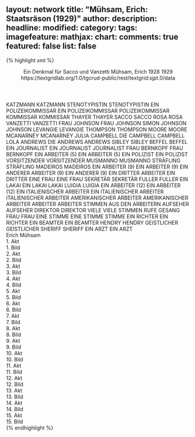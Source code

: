 layout: network
title: "Mühsam, Erich: Staatsräson (1929)"
author:
description:
headline:
modified:
category:
tags:
imagefeature:
mathjax:
chart:
comments: true
featured: false
list: false
---
{% highlight xml %}
<?xml-model href="https://raw.githubusercontent.com/DLiNa/project/master/rules/lina.rnc"?><?xml-model href="https://raw.githubusercontent.com/DLiNa/project/master/rules/lina.sch"?>
<play xmlns="http://lina.digital">
  <header>
    <title>Staatsräson</title>
    <subtitle>Ein Denkmal für Sacco und Vanzetti</subtitle>
    <genretitle/>
    <author>Mühsam, Erich</author>
    <date type="print" when="1928">1928</date>
    <date type="premiere" when="1929">1929</date>
    <date type="written"/>
    <source>https://textgridlab.org/1.0/tgcrud-public/rest/textgrid:sjpt.0/data</source>
  </header>
  <personae>
    <character>
      <name>KATZMANN</name>
      <alias xml:id="katzmann">
        <name>KATZMANN</name>
      </alias>
    </character>
    <character>
      <name>STENOTYPISTIN</name>
      <alias xml:id="stenotypistin">
        <name>STENOTYPISTIN</name>
      </alias>
    </character>
    <character>
      <name>EIN POLIZEIKOMMISSAR</name>
      <alias xml:id="ein_polizeikommissar">
        <name>EIN POLIZEIKOMMISSAR</name>
      </alias>
      <alias xml:id="polizeikommissar">
        <name>POLIZEIKOMMISSAR</name>
      </alias>
    </character>
    <character>
      <name>KOMMISSAR</name>
      <alias xml:id="kommissar">
        <name>KOMMISSAR</name>
      </alias>
    </character>
    <character>
      <name>THAYER</name>
      <alias xml:id="thayer">
        <name>THAYER</name>
      </alias>
    </character>
    <character>
      <name>SACCO</name>
      <alias xml:id="sacco">
        <name>SACCO</name>
      </alias>
    </character>
    <character>
      <name>ROSA</name>
      <alias xml:id="rosa">
        <name>ROSA</name>
      </alias>
    </character>
    <character>
      <name>VANZETTI</name>
      <alias xml:id="vanzetti">
        <name>VANZETTI</name>
      </alias>
    </character>
    <character>
      <name>FRAU JOHNSON</name>
      <alias xml:id="frau_johnson">
        <name>FRAU JOHNSON</name>
      </alias>
    </character>
    <character>
      <name>SIMON JOHNSON</name>
      <alias xml:id="johnson">
        <name>JOHNSON</name>
      </alias>
    </character>
    <character>
      <name>LEVANGIE</name>
      <alias xml:id="levangie">
        <name>LEVANGIE</name>
      </alias>
    </character>
    <character>
      <name>THOMPSON</name>
      <alias xml:id="thompson">
        <name>THOMPSON</name>
      </alias>
    </character>
    <character>
      <name>MOORE</name>
      <alias xml:id="moore">
        <name>MOORE</name>
      </alias>
    </character>
    <character>
      <name>MCANARNEY</name>
      <alias xml:id="mcanarney">
        <name>MCANARNEY</name>
      </alias>
    </character>
    <character>
      <name>JULIA CAMPBELL</name>
      <alias xml:id="die_campbell">
        <name>DIE CAMPBELL</name>
      </alias>
      <alias xml:id="campbell">
        <name>CAMPBELL</name>
      </alias>
    </character>
    <character>
      <name>LOLA ANDREWS</name>
      <alias xml:id="die_andrews">
        <name>DIE ANDREWS</name>
      </alias>
      <alias xml:id="andrews">
        <name>ANDREWS</name>
      </alias>
    </character>
    <character>
      <name>SIBLEY</name>
      <alias xml:id="sibley">
        <name>SIBLEY</name>
      </alias>
    </character>
    <character>
      <name>BEFFEL</name>
      <alias xml:id="beffel">
        <name>BEFFEL</name>
      </alias>
    </character>
    <character>
      <name>EIN JOURNALIST</name>
      <alias xml:id="ein_journalist">
        <name>EIN JOURNALIST</name>
      </alias>
      <alias xml:id="journalist">
        <name>JOURNALIST</name>
      </alias>
    </character>
    <character>
      <name>FRAU BERNKOPF</name>
      <alias xml:id="frau_bernkopf">
        <name>FRAU BERNKOPF</name>
      </alias>
    </character>
    <character>
      <name>EIN ARBEITER (5)</name>
      <alias xml:id="ein_arbeiter_5">
        <name>EIN ARBEITER (5)</name>
      </alias>
    </character>
    <character>
      <name>EIN POLIZIST</name>
      <alias xml:id="ein_polizist">
        <name>EIN POLIZIST</name>
      </alias>
    </character>
    <character>
      <name>VORSITZENDER</name>
      <alias xml:id="vorsitzender">
        <name>VORSITZENDER</name>
      </alias>
    </character>
    <character>
      <name>MUSMANNO</name>
      <alias xml:id="musmanno">
        <name>MUSMANNO</name>
      </alias>
    </character>
    <character>
      <name>STRÄFLING</name>
      <alias xml:id="sträfling">
        <name>STRÄFLING</name>
      </alias>
    </character>
    <character>
      <name>MADEIROS</name>
      <alias xml:id="madeiros">
        <name>MADEIROS</name>
      </alias>
    </character>
    <character>
      <name>EIN ARBEITER (9)</name>
      <alias xml:id="ein_arbeiter_9">
        <name>EIN ARBEITER (9)</name>
      </alias>
    </character>
    <character>
      <name>EIN ANDERER ARBEITER (9)</name>
      <alias xml:id="ein_anderer_arbeiter">
        <name>EIN ANDERER (9)</name>
      </alias>
    </character>
    <character>
      <name>EIN DRITTER ARBEITER</name>
      <alias xml:id="ein_dritter_arbeiter">
        <name>EIN DRITTER</name>
      </alias>
    </character>
    <character>
      <name>EINE FRAU</name>
      <alias xml:id="eine_frau">
        <name>EINE FRAU</name>
      </alias>
    </character>
    <character>
      <name>SEKRETÄR</name>
      <alias xml:id="sekretär">
        <name>SEKRETÄR</name>
      </alias>
    </character>
    <character>
      <name>FULLER</name>
      <alias xml:id="fuller">
        <name>FULLER</name>
      </alias>
    </character>
    <character>
      <name>EIN LAKAI</name>
      <alias xml:id="ein_lakai">
        <name>EIN LAKAI</name>
      </alias>
      <alias xml:id="lakai">
        <name>LAKAI</name>
      </alias>
    </character>
    <character>
      <name>LUIGIA</name>
      <alias xml:id="luigia">
        <name>LUIGIA</name>
      </alias>
    </character>
    <character>
      <name>EIN ARBEITER (12)</name>
      <alias xml:id="ein_arbeiter_12">
        <name>EIN ARBEITER (12)</name>
      </alias>
    </character>
    <character>
      <name>EIN ITALIENISCHER ARBEITER</name>
      <alias xml:id="ein_italienischer_arbeiter">
        <name>EIN ITALIENISCHER ARBEITER</name>
      </alias>
      <alias xml:id="italienischer_arbeiter">
        <name>ITALIENISCHER ARBEITER</name>
      </alias>
    </character>
    <character>
      <name>AMERIKANISCHER ARBEITER</name>
      <alias xml:id="amerikanischer_arbeiter">
        <name>AMERIKANISCHER ARBEITER</name>
      </alias>
    </character>
    <character>
      <name>ARBEITER</name>
      <alias xml:id="arbeiter">
        <name>ARBEITER</name>
      </alias>
      <alias xml:id="stimmen_aus_den_arbeitern">
        <name>STIMMEN AUS DEN ARBEITERN</name>
      </alias>
    </character>
    <character>
      <name>AUFSEHER</name>
      <alias xml:id="aufseher">
        <name>AUFSEHER</name>
      </alias>
    </character>
    <character>
      <name>DIREKTOR</name>
      <alias xml:id="direktor">
        <name>DIREKTOR</name>
      </alias>
    </character>
    <character>
      <name>VIELE</name>
      <alias xml:id="viele">
        <name>VIELE</name>
      </alias>
      <alias xml:id="stimmen">
        <name>STIMMEN</name>
      </alias>
      <alias xml:id="rufe">
        <name>RUFE</name>
      </alias>
      <alias xml:id="gesang">
        <name>GESANG</name>
      </alias>
    </character>
    <character>
      <name>FRAU</name>
      <alias xml:id="frau">
        <name>FRAU</name>
      </alias>
    </character>
    <character>
      <name>EINE STIMME</name>
      <alias xml:id="eine_stimme">
        <name>EINE STIMME</name>
      </alias>
      <alias xml:id="stimme">
        <name>STIMME</name>
      </alias>
    </character>
    <character>
      <name>EIN RICHTER</name>
      <alias xml:id="ein_richter">
        <name>EIN RICHTER</name>
      </alias>
    </character>
    <character>
      <name>EIN BEAMTER</name>
      <alias xml:id="ein_beamter">
        <name>EIN BEAMTER</name>
      </alias>
    </character>
    <character>
      <name>HENDRY</name>
      <alias xml:id="hendry">
        <name>HENDRY</name>
      </alias>
    </character>
    <character>
      <name>GEISTLICHER</name>
      <alias xml:id="geistlicher">
        <name>GEISTLICHER</name>
      </alias>
    </character>
    <character>
      <name>SHERIFF</name>
      <alias xml:id="sheriff">
        <name>SHERIFF</name>
      </alias>
    </character>
    <character>
      <name>EIN ARZT</name>
      <alias xml:id="ein_arzt">
        <name>EIN ARZT</name>
      </alias>
    </character>
  </personae>
  <text>
    <div>
      <head>Erich Mühsam</head>
    </div>
    <div>
      <head>1. Akt</head>
      <div>
        <head>1. Bild</head>
        <sp who="#katzmann">
          <amount n="26" unit="speech_acts"/>
          <amount n="1097" unit="words"/>
          <amount n="10" unit="lines"/>
          <amount n="6765" unit="chars"/>
        </sp>
        <sp who="#stenotypistin">
          <amount n="6" unit="speech_acts"/>
          <amount n="29" unit="words"/>
          <amount n="6" unit="lines"/>
          <amount n="156" unit="chars"/>
        </sp>
        <sp who="#ein_polizeikommissar">
          <amount n="1" unit="speech_acts"/>
          <amount n="22" unit="words"/>
          <amount n="144" unit="chars"/>
        </sp>
        <sp who="#kommissar">
          <amount n="4" unit="speech_acts"/>
          <amount n="91" unit="words"/>
          <amount n="2" unit="lines"/>
          <amount n="583" unit="chars"/>
        </sp>
        <sp who="#polizeikommissar">
          <amount n="1" unit="speech_acts"/>
          <amount n="10" unit="words"/>
          <amount n="1" unit="lines"/>
          <amount n="48" unit="chars"/>
        </sp>
        <sp who="#thayer">
          <amount n="15" unit="speech_acts"/>
          <amount n="368" unit="words"/>
          <amount n="8" unit="lines"/>
          <amount n="2299" unit="chars"/>
        </sp>
      </div>
    </div>
    <div>
      <head>2. Akt</head>
      <div>
        <head>2. Bild</head>
        <sp who="#sacco">
          <amount n="33" unit="speech_acts"/>
          <amount n="782" unit="words"/>
          <amount n="16" unit="lines"/>
          <amount n="4520" unit="chars"/>
        </sp>
        <sp who="#rosa">
          <amount n="11" unit="speech_acts"/>
          <amount n="114" unit="words"/>
          <amount n="10" unit="lines"/>
          <amount n="591" unit="chars"/>
        </sp>
        <sp who="#vanzetti">
          <amount n="27" unit="speech_acts"/>
          <amount n="817" unit="words"/>
          <amount n="12" unit="lines"/>
          <amount n="4794" unit="chars"/>
        </sp>
        <sp who="#frau_johnson">
          <amount n="2" unit="speech_acts"/>
          <amount n="11" unit="words"/>
          <amount n="2" unit="lines"/>
          <amount n="60" unit="chars"/>
        </sp>
        <sp who="#johnson">
          <amount n="7" unit="speech_acts"/>
          <amount n="180" unit="words"/>
          <amount n="2" unit="lines"/>
          <amount n="1097" unit="chars"/>
        </sp>
        <sp who="#kommissar">
          <amount n="4" unit="speech_acts"/>
          <amount n="24" unit="words"/>
          <amount n="4" unit="lines"/>
          <amount n="121" unit="chars"/>
        </sp>
      </div>
    </div>
    <div>
      <head>3. Akt</head>
      <div>
        <head>3. Bild</head>
        <sp who="#katzmann">
          <amount n="34" unit="speech_acts"/>
          <amount n="947" unit="words"/>
          <amount n="13" unit="lines"/>
          <amount n="5870" unit="chars"/>
        </sp>
        <sp who="#thayer">
          <amount n="23" unit="speech_acts"/>
          <amount n="350" unit="words"/>
          <amount n="16" unit="lines"/>
          <amount n="2120" unit="chars"/>
        </sp>
        <sp who="#kommissar">
          <amount n="6" unit="speech_acts"/>
          <amount n="109" unit="words"/>
          <amount n="4" unit="lines"/>
          <amount n="711" unit="chars"/>
        </sp>
        <sp who="#levangie">
          <amount n="6" unit="speech_acts"/>
          <amount n="36" unit="words"/>
          <amount n="6" unit="lines"/>
          <amount n="165" unit="chars"/>
        </sp>
        <sp who="#vanzetti">
          <amount n="14" unit="speech_acts"/>
          <amount n="382" unit="words"/>
          <amount n="5" unit="lines"/>
          <amount n="2266" unit="chars"/>
        </sp>
        <sp who="#sacco">
          <amount n="10" unit="speech_acts"/>
          <amount n="272" unit="words"/>
          <amount n="3" unit="lines"/>
          <amount n="1645" unit="chars"/>
        </sp>
      </div>
    </div>
    <div>
      <head>4. Akt</head>
      <div>
        <head>4. Bild</head>
        <sp who="#thompson">
          <amount n="17" unit="speech_acts"/>
          <amount n="386" unit="words"/>
          <amount n="6" unit="lines"/>
          <amount n="2461" unit="chars"/>
        </sp>
        <sp who="#sacco">
          <amount n="21" unit="speech_acts"/>
          <amount n="322" unit="words"/>
          <amount n="15" unit="lines"/>
          <amount n="1867" unit="chars"/>
        </sp>
        <sp who="#rosa">
          <amount n="9" unit="speech_acts"/>
          <amount n="123" unit="words"/>
          <amount n="6" unit="lines"/>
          <amount n="683" unit="chars"/>
        </sp>
        <sp who="#kommissar">
          <amount n="1" unit="speech_acts"/>
          <amount n="11" unit="words"/>
          <amount n="1" unit="lines"/>
          <amount n="82" unit="chars"/>
        </sp>
        <sp who="#vanzetti">
          <amount n="9" unit="speech_acts"/>
          <amount n="135" unit="words"/>
          <amount n="6" unit="lines"/>
          <amount n="752" unit="chars"/>
        </sp>
        <sp who="#katzmann">
          <amount n="4" unit="speech_acts"/>
          <amount n="99" unit="words"/>
          <amount n="1" unit="lines"/>
          <amount n="646" unit="chars"/>
        </sp>
      </div>
    </div>
    <div>
      <head>5. Akt</head>
      <div>
        <head>5. Bild</head>
        <sp who="#moore">
          <amount n="5" unit="speech_acts"/>
          <amount n="125" unit="words"/>
          <amount n="810" unit="chars"/>
        </sp>
        <sp who="#mcanarney">
          <amount n="10" unit="speech_acts"/>
          <amount n="388" unit="words"/>
          <amount n="2" unit="lines"/>
          <amount n="2280" unit="chars"/>
        </sp>
        <sp who="#thompson">
          <amount n="7" unit="speech_acts"/>
          <amount n="379" unit="words"/>
          <amount n="2277" unit="chars"/>
        </sp>
        <sp who="#levangie">
          <amount n="5" unit="speech_acts"/>
          <amount n="45" unit="words"/>
          <amount n="4" unit="lines"/>
          <amount n="235" unit="chars"/>
        </sp>
        <sp who="#die_campbell">
          <amount n="1" unit="speech_acts"/>
          <amount n="20" unit="words"/>
          <amount n="1" unit="lines"/>
          <amount n="100" unit="chars"/>
        </sp>
        <sp who="#die_andrews">
          <amount n="1" unit="speech_acts"/>
          <amount n="13" unit="words"/>
          <amount n="1" unit="lines"/>
          <amount n="66" unit="chars"/>
        </sp>
        <sp who="#campbell">
          <amount n="6" unit="speech_acts"/>
          <amount n="218" unit="words"/>
          <amount n="1" unit="lines"/>
          <amount n="1185" unit="chars"/>
        </sp>
        <sp who="#andrews">
          <amount n="5" unit="speech_acts"/>
          <amount n="59" unit="words"/>
          <amount n="4" unit="lines"/>
          <amount n="302" unit="chars"/>
        </sp>
        <sp who="#polizeikommissar">
          <amount n="1" unit="speech_acts"/>
          <amount n="20" unit="words"/>
          <amount n="136" unit="chars"/>
        </sp>
        <sp who="#rosa">
          <amount n="2" unit="speech_acts"/>
          <amount n="50" unit="words"/>
          <amount n="286" unit="chars"/>
        </sp>
        <sp who="#sibley">
          <amount n="4" unit="speech_acts"/>
          <amount n="79" unit="words"/>
          <amount n="3" unit="lines"/>
          <amount n="501" unit="chars"/>
        </sp>
        <sp who="#beffel">
          <amount n="4" unit="speech_acts"/>
          <amount n="101" unit="words"/>
          <amount n="3" unit="lines"/>
          <amount n="671" unit="chars"/>
        </sp>
        <sp who="#ein_journalist">
          <amount n="6" unit="speech_acts"/>
          <amount n="71" unit="words"/>
          <amount n="4" unit="lines"/>
          <amount n="447" unit="chars"/>
        </sp>
        <sp who="#frau_bernkopf">
          <amount n="4" unit="speech_acts"/>
          <amount n="60" unit="words"/>
          <amount n="3" unit="lines"/>
          <amount n="356" unit="chars"/>
        </sp>
        <sp who="#ein_arbeiter_5">
          <amount n="1" unit="speech_acts"/>
          <amount n="8" unit="words"/>
          <amount n="1" unit="lines"/>
          <amount n="36" unit="chars"/>
        </sp>
        <sp who="#ein_polizist">
          <amount n="1" unit="speech_acts"/>
          <amount n="2" unit="words"/>
          <amount n="1" unit="lines"/>
          <amount n="7" unit="chars"/>
        </sp>
        <sp who="#katzmann">
          <amount n="4" unit="speech_acts"/>
          <amount n="249" unit="words"/>
          <amount n="1" unit="lines"/>
          <amount n="1514" unit="chars"/>
        </sp>
        <sp who="#thayer">
          <amount n="9" unit="speech_acts"/>
          <amount n="311" unit="words"/>
          <amount n="2" unit="lines"/>
          <amount n="1855" unit="chars"/>
        </sp>
        <sp who="#sacco">
          <amount n="1" unit="speech_acts"/>
          <amount n="59" unit="words"/>
          <amount n="351" unit="chars"/>
        </sp>
        <sp who="#vanzetti">
          <amount n="1" unit="speech_acts"/>
          <amount n="39" unit="words"/>
          <amount n="249" unit="chars"/>
        </sp>
      </div>
    </div>
    <div>
      <head>6. Akt</head>
      <div>
        <head>6. Bild</head>
        <sp who="#vorsitzender">
          <amount n="1" unit="speech_acts"/>
          <amount n="729" unit="words"/>
          <amount n="4755" unit="chars"/>
        </sp>
        <sp who="#rosa">
          <amount n="1" unit="speech_acts"/>
          <amount n="564" unit="words"/>
          <amount n="3410" unit="chars"/>
        </sp>
        <sp who="#musmanno">
          <amount n="1" unit="speech_acts"/>
          <amount n="48" unit="words"/>
          <amount n="289" unit="chars"/>
        </sp>
        <sp who="#thompson">
          <amount n="1" unit="speech_acts"/>
          <amount n="929" unit="words"/>
          <amount n="5927" unit="chars"/>
        </sp>
      </div>
    </div>
    <div>
      <head>7. Akt</head>
      <div>
        <head>7. Bild</head>
        <sp who="#vanzetti">
          <amount n="27" unit="speech_acts"/>
          <amount n="751" unit="words"/>
          <amount n="23" unit="lines"/>
          <amount n="4170" unit="chars"/>
        </sp>
        <sp who="#sacco">
          <amount n="27" unit="speech_acts"/>
          <amount n="402" unit="words"/>
          <amount n="21" unit="lines"/>
          <amount n="2319" unit="chars"/>
        </sp>
        <sp who="#sträfling">
          <amount n="1" unit="speech_acts"/>
          <amount n="18" unit="words"/>
          <amount n="101" unit="chars"/>
        </sp>
      </div>
    </div>
    <div>
      <head>8. Akt</head>
      <div>
        <head>8. Bild</head>
        <sp who="#thompson">
          <amount n="12" unit="speech_acts"/>
          <amount n="760" unit="words"/>
          <amount n="4" unit="lines"/>
          <amount n="4823" unit="chars"/>
        </sp>
        <sp who="#thayer">
          <amount n="12" unit="speech_acts"/>
          <amount n="232" unit="words"/>
          <amount n="8" unit="lines"/>
          <amount n="1413" unit="chars"/>
        </sp>
        <sp who="#madeiros">
          <amount n="7" unit="speech_acts"/>
          <amount n="363" unit="words"/>
          <amount n="2" unit="lines"/>
          <amount n="2027" unit="chars"/>
        </sp>
      </div>
    </div>
    <div>
      <head>9. Akt</head>
      <div>
        <head>9. Bild</head>
        <sp who="#thayer">
          <amount n="3" unit="speech_acts"/>
          <amount n="121" unit="words"/>
          <amount n="2" unit="lines"/>
          <amount n="876" unit="chars"/>
        </sp>
        <sp who="#rosa">
          <amount n="3" unit="speech_acts"/>
          <amount n="23" unit="words"/>
          <amount n="3" unit="lines"/>
          <amount n="118" unit="chars"/>
        </sp>
        <sp who="#thompson">
          <amount n="2" unit="speech_acts"/>
          <amount n="10" unit="words"/>
          <amount n="2" unit="lines"/>
          <amount n="63" unit="chars"/>
        </sp>
        <sp who="#sacco">
          <amount n="3" unit="speech_acts"/>
          <amount n="221" unit="words"/>
          <amount n="1" unit="lines"/>
          <amount n="1263" unit="chars"/>
        </sp>
        <sp who="#vanzetti">
          <amount n="3" unit="speech_acts"/>
          <amount n="522" unit="words"/>
          <amount n="1" unit="lines"/>
          <amount n="3034" unit="chars"/>
        </sp>
        <sp who="#ein_arbeiter_9">
          <amount n="2" unit="speech_acts"/>
          <amount n="30" unit="words"/>
          <amount n="1" unit="lines"/>
          <amount n="147" unit="chars"/>
        </sp>
        <sp who="#ein_anderer_arbeiter">
          <amount n="1" unit="speech_acts"/>
          <amount n="8" unit="words"/>
          <amount n="1" unit="lines"/>
          <amount n="48" unit="chars"/>
        </sp>
        <sp who="#ein_dritter_arbeiter">
          <amount n="1" unit="speech_acts"/>
          <amount n="6" unit="words"/>
          <amount n="1" unit="lines"/>
          <amount n="38" unit="chars"/>
        </sp>
        <sp who="#polizeikommissar">
          <amount n="1" unit="speech_acts"/>
          <amount n="6" unit="words"/>
          <amount n="1" unit="lines"/>
          <amount n="36" unit="chars"/>
        </sp>
        <sp who="#eine_frau">
          <amount n="1" unit="speech_acts"/>
          <amount n="17" unit="words"/>
          <amount n="1" unit="lines"/>
          <amount n="81" unit="chars"/>
        </sp>
        <sp who="#stimmen_aus_den_arbeitern">
          <amount n="1" unit="speech_acts"/>
          <amount n="6" unit="words"/>
          <amount n="1" unit="lines"/>
          <amount n="42" unit="chars"/>
        </sp>
        <sp who="#kommissar">
          <amount n="1" unit="speech_acts"/>
          <amount n="10" unit="words"/>
          <amount n="1" unit="lines"/>
          <amount n="46" unit="chars"/>
        </sp>
      </div>
    </div>
    <div>
      <head>10. Akt</head>
      <div>
        <head>10. Bild</head>
        <sp who="#sekretär">
          <amount n="4" unit="speech_acts"/>
          <amount n="104" unit="words"/>
          <amount n="1" unit="lines"/>
          <amount n="715" unit="chars"/>
        </sp>
        <sp who="#fuller">
          <amount n="22" unit="speech_acts"/>
          <amount n="720" unit="words"/>
          <amount n="8" unit="lines"/>
          <amount n="4284" unit="chars"/>
        </sp>
        <sp who="#ein_lakai">
          <amount n="1" unit="speech_acts"/>
          <amount n="9" unit="words"/>
          <amount n="1" unit="lines"/>
          <amount n="65" unit="chars"/>
        </sp>
        <sp who="#lakai">
          <amount n="1" unit="speech_acts"/>
          <amount n="21" unit="words"/>
          <amount n="124" unit="chars"/>
        </sp>
        <sp who="#rosa">
          <amount n="6" unit="speech_acts"/>
          <amount n="146" unit="words"/>
          <amount n="2" unit="lines"/>
          <amount n="850" unit="chars"/>
        </sp>
        <sp who="#luigia">
          <amount n="5" unit="speech_acts"/>
          <amount n="48" unit="words"/>
          <amount n="5" unit="lines"/>
          <amount n="259" unit="chars"/>
        </sp>
        <sp who="#ein_italienischer_arbeiter">
          <amount n="1" unit="speech_acts"/>
          <amount n="7" unit="words"/>
          <amount n="1" unit="lines"/>
          <amount n="44" unit="chars"/>
        </sp>
        <sp who="#musmanno">
          <amount n="6" unit="speech_acts"/>
          <amount n="277" unit="words"/>
          <amount n="2" unit="lines"/>
          <amount n="1801" unit="chars"/>
        </sp>
        <sp who="#italienischer_arbeiter">
          <amount n="4" unit="speech_acts"/>
          <amount n="43" unit="words"/>
          <amount n="4" unit="lines"/>
          <amount n="281" unit="chars"/>
        </sp>
        <sp who="#amerikanischer_arbeiter">
          <amount n="1" unit="speech_acts"/>
          <amount n="67" unit="words"/>
          <amount n="455" unit="chars"/>
        </sp>
        <sp who="#thompson">
          <amount n="4" unit="speech_acts"/>
          <amount n="217" unit="words"/>
          <amount n="1" unit="lines"/>
          <amount n="1392" unit="chars"/>
        </sp>
        <sp who="#arbeiter">
          <amount n="1" unit="speech_acts"/>
          <amount n="10" unit="words"/>
          <amount n="1" unit="lines"/>
          <amount n="51" unit="chars"/>
        </sp>
      </div>
    </div>
    <div>
      <head>11. Akt</head>
      <div>
        <head>11. Bild</head>
        <sp who="#sacco">
          <amount n="25" unit="speech_acts"/>
          <amount n="515" unit="words"/>
          <amount n="16" unit="lines"/>
          <amount n="2900" unit="chars"/>
        </sp>
        <sp who="#vanzetti">
          <amount n="27" unit="speech_acts"/>
          <amount n="1331" unit="words"/>
          <amount n="7" unit="lines"/>
          <amount n="7938" unit="chars"/>
        </sp>
        <sp who="#aufseher">
          <amount n="1" unit="speech_acts"/>
          <amount n="28" unit="words"/>
          <amount n="142" unit="chars"/>
        </sp>
        <sp who="#madeiros">
          <amount n="12" unit="speech_acts"/>
          <amount n="154" unit="words"/>
          <amount n="8" unit="lines"/>
          <amount n="887" unit="chars"/>
        </sp>
        <sp who="#direktor">
          <amount n="2" unit="speech_acts"/>
          <amount n="11" unit="words"/>
          <amount n="2" unit="lines"/>
          <amount n="69" unit="chars"/>
        </sp>
        <sp who="#fuller">
          <amount n="17" unit="speech_acts"/>
          <amount n="400" unit="words"/>
          <amount n="10" unit="lines"/>
          <amount n="2413" unit="chars"/>
        </sp>
      </div>
    </div>
    <div>
      <head>12. Akt</head>
      <div>
        <head>12. Bild</head>
        <sp who="#rufe">
          <amount n="6" unit="speech_acts"/>
          <amount n="133" unit="words"/>
          <amount n="4" unit="lines"/>
          <amount n="885" unit="chars"/>
        </sp>
        <sp who="#ein_arbeiter_12">
          <amount n="1" unit="speech_acts"/>
          <amount n="5" unit="words"/>
          <amount n="1" unit="lines"/>
          <amount n="40" unit="chars"/>
        </sp>
        <sp who="#viele">
          <amount n="13" unit="speech_acts"/>
          <amount n="195" unit="words"/>
          <amount n="11" unit="lines"/>
          <amount n="1336" unit="chars"/>
        </sp>
        <sp who="#stimmen">
          <amount n="4" unit="speech_acts"/>
          <amount n="41" unit="words"/>
          <amount n="6" unit="lines"/>
          <amount n="275" unit="chars"/>
        </sp>
        <sp who="#eine_frau">
          <amount n="3" unit="speech_acts"/>
          <amount n="39" unit="words"/>
          <amount n="3" unit="lines"/>
          <amount n="215" unit="chars"/>
        </sp>
        <sp who="#rosa">
          <amount n="8" unit="speech_acts"/>
          <amount n="206" unit="words"/>
          <amount n="7" unit="lines"/>
          <amount n="1297" unit="chars"/>
        </sp>
        <sp who="#luigia">
          <amount n="4" unit="speech_acts"/>
          <amount n="56" unit="words"/>
          <amount n="4" unit="lines"/>
          <amount n="344" unit="chars"/>
        </sp>
        <sp who="#frau">
          <amount n="1" unit="speech_acts"/>
          <amount n="11" unit="words"/>
          <amount n="1" unit="lines"/>
          <amount n="62" unit="chars"/>
        </sp>
        <sp who="#eine_stimme">
          <amount n="1" unit="speech_acts"/>
          <amount n="16" unit="words"/>
          <amount n="3" unit="lines"/>
          <amount n="110" unit="chars"/>
        </sp>
        <sp who="#stimme">
          <amount n="1" unit="speech_acts"/>
          <amount n="8" unit="words"/>
          <amount n="1" unit="lines"/>
          <amount n="47" unit="chars"/>
        </sp>
        <sp who="#musmanno">
          <amount n="12" unit="speech_acts"/>
          <amount n="484" unit="words"/>
          <amount n="9" unit="lines"/>
          <amount n="3145" unit="chars"/>
        </sp>
        <sp who="#gesang">
          <amount n="1" unit="speech_acts"/>
          <amount n="7" unit="words"/>
          <amount n="1" unit="lines"/>
          <amount n="32" unit="chars"/>
        </sp>
      </div>
    </div>
    <div>
      <head>13. Akt</head>
      <div>
        <head>13. Bild</head>
        <sp who="#fuller">
          <amount n="17" unit="speech_acts"/>
          <amount n="1343" unit="words"/>
          <amount n="4" unit="lines"/>
          <amount n="8577" unit="chars"/>
        </sp>
        <sp who="#thayer">
          <amount n="7" unit="speech_acts"/>
          <amount n="152" unit="words"/>
          <amount n="3" unit="lines"/>
          <amount n="951" unit="chars"/>
        </sp>
        <sp who="#katzmann">
          <amount n="5" unit="speech_acts"/>
          <amount n="154" unit="words"/>
          <amount n="2" unit="lines"/>
          <amount n="977" unit="chars"/>
        </sp>
        <sp who="#ein_richter">
          <amount n="1" unit="speech_acts"/>
          <amount n="6" unit="words"/>
          <amount n="1" unit="lines"/>
          <amount n="39" unit="chars"/>
        </sp>
        <sp who="#ein_beamter">
          <amount n="1" unit="speech_acts"/>
          <amount n="6" unit="words"/>
          <amount n="1" unit="lines"/>
          <amount n="32" unit="chars"/>
        </sp>
        <sp who="#sekretär">
          <amount n="1" unit="speech_acts"/>
          <amount n="11" unit="words"/>
          <amount n="1" unit="lines"/>
          <amount n="65" unit="chars"/>
        </sp>
        <sp who="#rosa">
          <amount n="5" unit="speech_acts"/>
          <amount n="109" unit="words"/>
          <amount n="4" unit="lines"/>
          <amount n="606" unit="chars"/>
        </sp>
        <sp who="#luigia">
          <amount n="3" unit="speech_acts"/>
          <amount n="60" unit="words"/>
          <amount n="2" unit="lines"/>
          <amount n="346" unit="chars"/>
        </sp>
      </div>
    </div>
    <div>
      <head>14. Akt</head>
      <div>
        <head>14. Bild</head>
        <sp who="#vanzetti">
          <amount n="37" unit="speech_acts"/>
          <amount n="863" unit="words"/>
          <amount n="35" unit="lines"/>
          <amount n="4884" unit="chars"/>
        </sp>
        <sp who="#sacco">
          <amount n="36" unit="speech_acts"/>
          <amount n="950" unit="words"/>
          <amount n="23" unit="lines"/>
          <amount n="5309" unit="chars"/>
        </sp>
        <sp who="#thompson">
          <amount n="6" unit="speech_acts"/>
          <amount n="141" unit="words"/>
          <amount n="4" unit="lines"/>
          <amount n="808" unit="chars"/>
        </sp>
        <sp who="#musmanno">
          <amount n="5" unit="speech_acts"/>
          <amount n="120" unit="words"/>
          <amount n="1" unit="lines"/>
          <amount n="654" unit="chars"/>
        </sp>
        <sp who="#aufseher">
          <amount n="4" unit="speech_acts"/>
          <amount n="40" unit="words"/>
          <amount n="4" unit="lines"/>
          <amount n="224" unit="chars"/>
        </sp>
        <sp who="#rosa">
          <amount n="3" unit="speech_acts"/>
          <amount n="58" unit="words"/>
          <amount n="1" unit="lines"/>
          <amount n="333" unit="chars"/>
        </sp>
        <sp who="#luigia">
          <amount n="1" unit="speech_acts"/>
          <amount n="17" unit="words"/>
          <amount n="1" unit="lines"/>
          <amount n="87" unit="chars"/>
        </sp>
        <sp who="#hendry">
          <amount n="5" unit="speech_acts"/>
          <amount n="139" unit="words"/>
          <amount n="3" unit="lines"/>
          <amount n="874" unit="chars"/>
        </sp>
        <sp who="#journalist">
          <amount n="1" unit="speech_acts"/>
          <amount n="1" unit="words"/>
          <amount n="1" unit="lines"/>
          <amount n="3" unit="chars"/>
        </sp>
        <sp who="#geistlicher">
          <amount n="5" unit="speech_acts"/>
          <amount n="63" unit="words"/>
          <amount n="4" unit="lines"/>
          <amount n="340" unit="chars"/>
        </sp>
        <sp who="#madeiros">
          <amount n="1" unit="speech_acts"/>
          <amount n="5" unit="words"/>
          <amount n="1" unit="lines"/>
          <amount n="27" unit="chars"/>
        </sp>
        <sp who="#sheriff">
          <amount n="3" unit="speech_acts"/>
          <amount n="18" unit="words"/>
          <amount n="3" unit="lines"/>
          <amount n="117" unit="chars"/>
        </sp>
        <sp who="#ein_arzt">
          <amount n="3" unit="speech_acts"/>
          <amount n="27" unit="words"/>
          <amount n="3" unit="lines"/>
          <amount n="144" unit="chars"/>
        </sp>
        <sp who="#stimmen">
          <amount n="1" unit="speech_acts"/>
          <amount n="10" unit="words"/>
          <amount n="1" unit="lines"/>
          <amount n="58" unit="chars"/>
        </sp>
      </div>
    </div>
    <div>
      <head>15. Akt</head>
      <div>
        <head>15. Bild</head>
      </div>
    </div>
  </text>
</play>
{% endhighlight %}